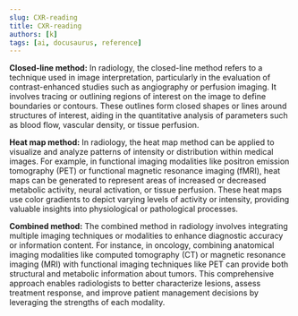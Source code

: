 ```yaml
---
slug: CXR-reading
title: CXR-reading
authors: [k]
tags: [ai, docusaurus, reference]
---
```

**Closed-line method:** In radiology, the closed-line method refers to a technique used in image interpretation, particularly in the evaluation of contrast-enhanced studies such as angiography or perfusion imaging. It involves tracing or outlining regions of interest on the image to define boundaries or contours. These outlines form closed shapes or lines around structures of interest, aiding in the quantitative analysis of parameters such as blood flow, vascular density, or tissue perfusion.

**Heat map method:** In radiology, the heat map method can be applied to visualize and analyze patterns of intensity or distribution within medical images. For example, in functional imaging modalities like positron emission tomography (PET) or functional magnetic resonance imaging (fMRI), heat maps can be generated to represent areas of increased or decreased metabolic activity, neural activation, or tissue perfusion. These heat maps use color gradients to depict varying levels of activity or intensity, providing valuable insights into physiological or pathological processes.

**Combined method:** The combined method in radiology involves integrating multiple imaging techniques or modalities to enhance diagnostic accuracy or information content. For instance, in oncology, combining anatomical imaging modalities like computed tomography (CT) or magnetic resonance imaging (MRI) with functional imaging techniques like PET can provide both structural and metabolic information about tumors. This comprehensive approach enables radiologists to better characterize lesions, assess treatment response, and improve patient management decisions by leveraging the strengths of each modality.